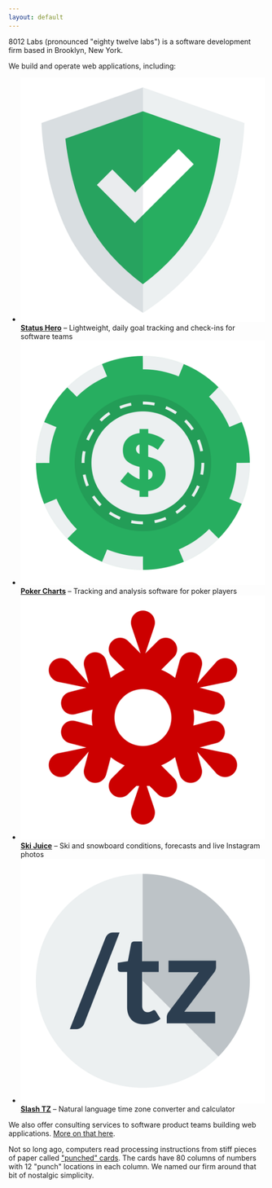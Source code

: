 ```yaml
---
layout: default
---
```


8012 Labs (pronounced "eighty twelve labs") is a software development firm based in Brooklyn, New York.

We build and operate web applications, including:

- [![Status Hero logo](/images/logos/status-hero-mark.svg) **Status Hero**](https://statushero.com) – Lightweight, daily goal tracking and check-ins for software teams
- [![Poker Charts logo](/images/logos/poker-charts-mark.svg) **Poker Charts**](https://pokercharts.com) – Tracking and analysis software for poker players
- [![Ski Juice logo](/images/logos/ski-juice-mark.svg) **Ski Juice**](https://skijuice.com) – Ski and snowboard conditions, forecasts and live Instagram photos
- [![Slash TZ logo](/images/logos/slash-tz-mark.svg) **Slash TZ**](https://slashtz.com) – Natural language time zone converter and calculator

We also offer consulting services to software product teams building web applications. [More on that here](/consulting).

Not so long ago, computers read processing instructions from stiff pieces of paper called ["punched" cards](https://en.wikipedia.org/wiki/Punched_card). The cards have 80 columns of numbers with 12 "punch" locations in each column. We named our firm around that bit of nostalgic simplicity.